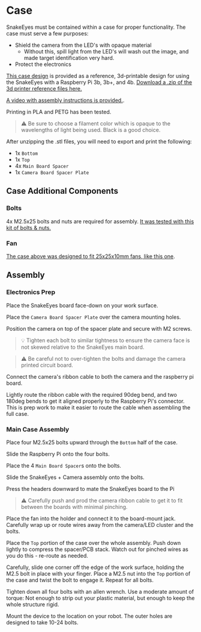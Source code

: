 # Case

SnakeEyes must be contained within a case for proper functionality. The case must serve a few purposes:

 * Shield the camera from the LED's with opaque material
   * Without this, spill light from the LED's will wash out the image, and made target identification very hard.
* Protect the electronics 

[This case design](https://cad.onshape.com/documents/f103c7ef3fd26794c458b982/w/31e132f18a5a8b15dab352ca/e/fb93b9d1fb39f2f70ae6d80d) is provided as a reference, 3d-printable design for using the SnakeEyes with a Raspberry Pi 3b, 3b+, and 4b. [Download a .zip of the 3d printer reference files here.](https://github.com/PlayingWithFusion/SnakeEyesDocs/releases/latest)

[A video with assembly instructions is provided.](https://youtu.be/iXhFbSNitfY).

Printing in PLA and PETG has been tested. 

> :warning: Be sure to choose a filament color which is opaque to the wavelengths of light being used. Black is a good choice.

After unzipping the .stl files, you will need to export and print the following:

 * 1x `Bottom`
 * 1x `Top`
 * 4x `Main Board Spacer`
 * 1x `Camera Board Spacer Plate`

## Case Additional Components

### Bolts

4x M2.5x25 bolts and nuts are required for assembly. [It was tested with this kit of bolts & nuts.](https://www.amazon.com/gp/product/B082XPZV1V/ref=ppx_yo_dt_b_asin_title_o02_s00?ie=UTF8&psc=1)

### Fan

[The case above was designed to fit 25x25x10mm fans, like this one](https://www.amazon.com/gp/product/B01406OSNE/ref=ppx_yo_dt_b_asin_title_o00_s00?ie=UTF8&psc=1). 

## Assembly

### Electronics Prep

Place the SnakeEyes board face-down on your work surface.

Place the `Camera Board Spacer Plate` over the camera mounting holes. 

Position the camera on top of the spacer plate and secure with M2 screws. 

> :bulb: Tighten each bolt to similar tightness to ensure the camera face is not skewed relative to the SnakeEyes main board.

> :warning: Be careful not to over-tighten the bolts and damage the camera printed circuit board.

Connect the camera's ribbon cable to both the camera and the raspberry pi board.

Lightly route the ribbon cable with the required 90deg bend, and two 180deg bends to get it aligned properly to the Raspberry Pi's connector. This is prep work to make it easier to route the cable when assembling the full case.


### Main Case Assembly

Place four M2.5x25 bolts upward through the `Bottom` half of the case.

Slide the Raspberry Pi onto the four bolts.

Place the 4 `Main Board Spacer`s onto the bolts.

Slide the SnakeEyes + Camera assembly onto the bolts.

Press the headers downward to mate the SnakeEyes board to the Pi

> :warning: Carefully push and prod the camera ribbon cable to get it to fit between the boards with minimal pinching.

Place the fan into the holder and connect it to the board-mount jack. Carefully wrap up or route wires away from the camera/LED cluster and the bolts.

Place the `Top` portion of the case over the whole assembly. Push down lightly to compress the spacer/PCB stack. Watch out for pinched wires as you do this - re-route as needed.

Carefully, slide one corner off the edge of the work surface, holding the M2.5 bolt in place with your finger. Place a M2.5 nut into the `Top` portion of the case and twist the bolt to engage it. Repeat for all bolts.

Tighten down all four bolts with an allen wrench. Use a moderate amount of torque: Not enough to strip out your plastic material, but enough to keep the whole structure rigid.

Mount the device to the location on your robot. The outer holes are designed to take 10-24 bolts.
